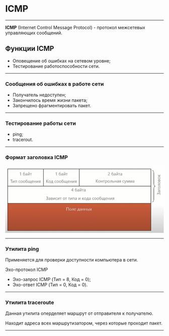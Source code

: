 # ICMP

---

**ICMP** (Internet Control Message Protocol) - протокол межсетевых управляющих сообщений.

## Функции ICMP

- Оповещение об ошибках на сетевом уровне;
- Тестирование работоспособности сети.

---

### Сообщения об ошибках в работе сети

- Получатель недоступен;
- Закончилось время жизни пакета;
- Запрещено фрагментировать пакет.

---

### Тестирование работы сети

- ping;
- tracerout.

---

### Формат заголовка ICMP

![](https://github.com/v1a0/computer-science-university/blob/main/img/icmp-frame.png)

---

### Утилита ping

Применяется для проверки доступности компьютера в сети.

Эхо-протокол ICMP

- Эхо-запрос ICMP (Тип = 8, Код = 0);
- Эхо-ответ ICMP (Тип = 0, Код = 0).

---

### Утилита traceroute

Данная утилита оперделяет маршрут от отправителя к получателю.

Находит адреса всех маршрутизатором, через которые проходит пакет.

---

